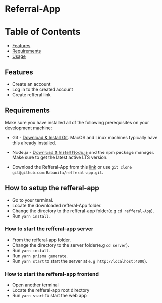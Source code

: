 # Referral-App

# Table of Contents

- [Features](#features)
- [Requirements](#requirements)
- [Usage](#usage)

## Features

- Create an account
- Log in to the created account
- Create refferal link

## Requirements

Make sure you have installed all of the following prerequisites on your development machine:

- Git - [Download & Install Git](https://git-scm.com/downloads). MacOS and Linux machines typically have this already installed.

- Node.js - [Download & Install Node.js](https://nodejs.org/en/download/) and the npm package manager. Make sure to get the latest active LTS version.

- Download the Refferal-App from this [link](https://github.com/Babanila/refferal-app.git) or use `git clone git@github.com:Babanila/refferal-app.git`.

## How to setup the refferal-app

- Go to your terminal.
- Locate the downloaded refferal-App folder.
- Change the directory to the refferal-app folder(e.g `cd refferal-App`).
- Run `yarn install`.

### How to start the refferal-app server

- From the refferal-app folder.
- Change the directory to the server folder(e.g `cd server`).
- Run `yarn install`.
- Run `yarn prisma generate`.
- Run `yarn start` to start the server at `e.g http://localhost:4000`).

### How to start the refferal-app frontend

- Open another terminal
- Locate the refferal-app root directory
- Run `yarn start` to start the web app
